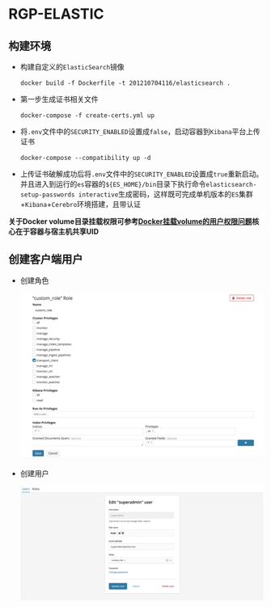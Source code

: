 # RGP-ELASTIC

## 构建环境

- 构建自定义的`ElasticSearch`镜像

    ```
    docker build -f Dockerfile -t 201210704116/elasticsearch .
    ```

- 第一步生成证书相关文件

    ```
    docker-compose -f create-certs.yml up
    ```

- 将`.env`文件中的`SECURITY_ENABLED`设置成`false`，启动容器到`Kibana`平台上传证书

    ```
    docker-compose --compatibility up -d
    ```

- 上传证书破解成功后将`.env`文件中的`SECURITY_ENABLED`设置成`true`重新启动。并且进入到运行的`es`容器的`${ES_HOME}/bin`目录下执行命令`elasticsearch-setup-passwords interactive`生成密码，这样既可完成单机版本的`ES`集群+`Kibana`+`Cerebro`环境搭建，且带认证

**关于Docker volume目录挂载权限可参考[Docker挂载volume的用户权限问题](https://www.cnblogs.com/woshimrf/p/understand-docker-uid.html)核心在于容器与宿主机共享UID**

## 创建客户端用户

- 创建角色

    ![image-20200512152801714](images/README/image-20200512152801714.png)

- 创建用户

    ![image-20200512152830440](images/README/image-20200512152830440.png)

